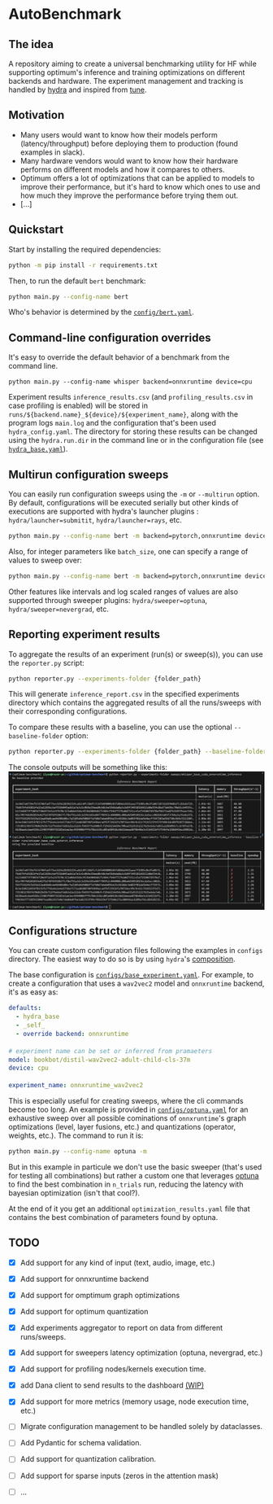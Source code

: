 # AutoBenchmark

## The idea
A repository aiming to create a universal benchmarking utility for HF while supporting optimum's inference and training optimizations on different backends and hardware.
The experiment management and tracking is handled by [hydra](https://hydra.cc/) and inspired from [tune](https://github.com/huggingface/tune).

## Motivation

- Many users would want to know how their models perform (latency/throughput) before deploying them to production (found examples in slack).
- Many hardware vendors would want to know how their hardware performs on different models and how it compares to others.
- Optimum offers a lot of optimizations that can be applied to models to improve their performance, but it's hard to know which ones to use and how much they improve the performance before trying them out.
- [...]


## Quickstart

Start by installing the required dependencies:

```bash
python -m pip install -r requirements.txt
```

Then, to run the default `bert` benchmark:

```bash
python main.py --config-name bert
```

Who's behavior is determined by the [`config/bert.yaml`](configs/bert.yaml).

## Command-line configuration overrides

It's easy to override the default behavior of a benchmark from the command line.

```
python main.py --config-name whisper backend=onnxruntime device=cpu
```

Experiment results `inference_results.csv` (and `profiling_results.csv` in case profiling is enabled) will be stored in `runs/${backend.name}_${device}/${experiment_name}`, along with the program logs `main.log` and the configuration that's been used `hydra_config.yaml`. The directory for storing these results can be changed using the `hydra.run.dir` in the command line or in the configuration file (see [`hydra_base.yaml`](configs/hydra_base.yaml)).

## Multirun configuration sweeps

You can easily run configuration sweeps using the `-m` or `--multirun` option. By default, configurations will be executed serially but other kinds of executions are supported with hydra's launcher plugins : `hydra/launcher=submitit`, `hydra/launcher=rays`, etc.

```bash
python main.py --config-name bert -m backend=pytorch,onnxruntime device=cpu,cuda
```

Also, for integer parameters like `batch_size`, one can specify a range of values to sweep over:

```bash
python main.py --config-name bert -m backend=pytorch,onnxruntime device=cpu,cuda benchmark.input.batch_size='range(1,10,step=2)'
```

Other features like intervals and log scaled ranges of values are also supported through sweeper plugins: `hydra/sweeper=optuna`, `hydra/sweeper=nevergrad`, etc.

## Reporting experiment results

To aggregate the results of an experiment (run(s) or sweep(s)), you can use the `reporter.py` script:

```bash
python reporter.py --experiments-folder {folder_path}
```

This will generate `inference_report.csv` in the specified experiments directory which contains the aggregated results of all the runs/sweeps with their corresponding configurations.

To compare these results with a baseline, you can use the optional `--baseline-folder` option:

```bash
python reporter.py --experiments-folder {folder_path} --baseline-folder {folder_path}
```

The console outputs will be something like this:
<img src='rich-benchmark.png' alt='rich-benchmark-table' style='display:block;margin-left:auto;margin-right:auto;'>

## Configurations structure

You can create custom configuration files following the examples in `configs` directory.
The easiest way to do so is by using `hydra`'s [composition](https://hydra.cc/docs/0.11/tutorial/composition/).

The base configuration is [`configs/base_experiment.yaml`](configs/base_experiment.yaml).
For example, to create a configuration that uses a `wav2vec2` model and `onnxruntime` backend, it's as easy as:

```yaml
defaults:
  - hydra_base
  - _self_
  - override backend: onnxruntime

# experiment name can be set or inferred from pramaeters
model: bookbot/distil-wav2vec2-adult-child-cls-37m
device: cpu

experiment_name: onnxruntime_wav2vec2
```

This is especially useful for creating sweeps, where the cli commands become too long. An example is provided in [`configs/optuna.yaml`](configs/optuna.yaml) for an exhaustive sweep over all possible cominations of `onnxruntime`'s graph optimizations (level, layer fusions, etc.) and quantizations (operator, weights, etc.). The command to run it is:

```bash
python main.py --config-name optuna -m
```

But in this example in particule we don't use the basic sweeper (that's used for testing all combinations) but rather a custom one that leverages [optuna](https://optuna.org/) to find the best combination in `n_trials` run, reducing the latency with bayesian optimization (isn't that cool?).

At the end of it you get an additional `optimization_results.yaml` file that contains the best combination of parameters found by optuna.

## TODO

- [x] Add support for any kind of input (text, audio, image, etc.)
- [x] Add support for onnxruntime backend
- [x] Add support for omptimum graph optimizations
- [x] Add support for optimum quantization
- [x] Add experiments aggregator to report on data from different runs/sweeps.
- [x] Add support for sweepers latency optimization (optuna, nevergrad, etc.)
- [x] Add support for profiling nodes/kernels execution time.
- [x] add Dana client to send results to the dashboard [(WIP)](https://github.com/IlyasMoutawwakil/optimum-dana)
- [x] Add support for more metrics (memory usage, node execution time, etc.)

- [ ] Migrate configuration management to be handled solely by dataclasses.
- [ ] Add Pydantic for schema validation.
- [ ] Add support for quantization calibration.
- [ ] Add support for sparse inputs (zeros in the attention mask)
- [ ] ...
